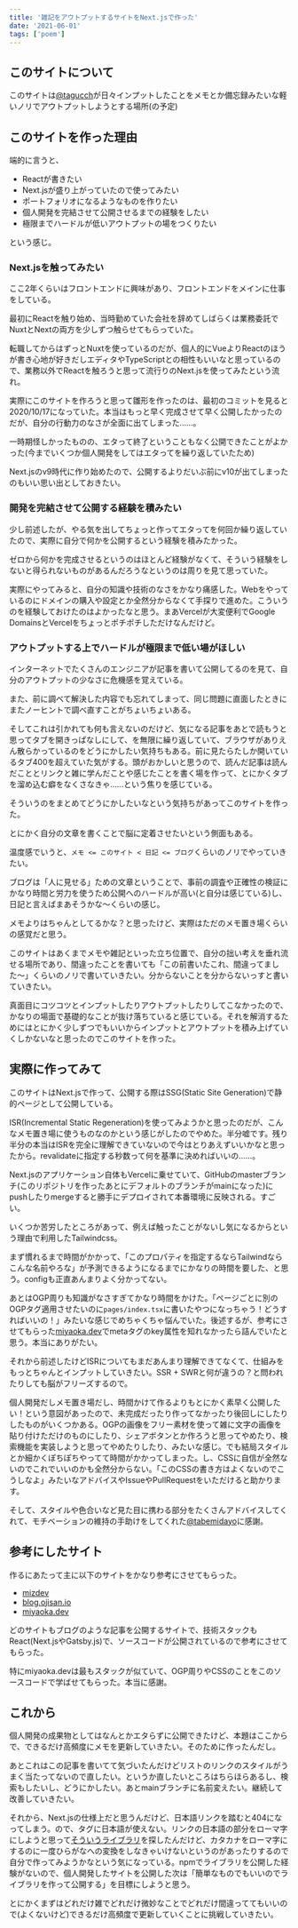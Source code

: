 ```yaml
---
title: '雑記をアウトプットするサイトをNext.jsで作った'
date: '2021-06-01'
tags: ['poem']
---
```


## このサイトについて

このサイトは[@tagucch](https://twitter.com/tagucch)が日々インプットしたことをメモとか備忘録みたいな軽いノリでアウトプットしようとする場所(の予定)

## このサイトを作った理由

端的に言うと、

- Reactが書きたい
- Next.jsが盛り上がっていたので使ってみたい
- ポートフォリオになるようなものを作りたい
- 個人開発を完結させて公開させるまでの経験をしたい
- 極限までハードルが低いアウトプットの場をつくりたい

という感じ。

### Next.jsを触ってみたい

ここ2年くらいはフロントエンドに興味があり、フロントエンドをメインに仕事をしている。

最初にReactを触り始め、当時勤めていた会社を辞めてしばらくは業務委託でNuxtとNextの両方を少しずつ触らせてもらっていた。

転職してからはずっとNuxtを使っているのだが、個人的にVueよりReactのほうが書き心地が好きだしエディタやTypeScriptとの相性もいいなと思っているので、業務以外でReactを触ろうと思って流行りのNext.jsを使ってみたという流れ。

実際にこのサイトを作ろうと思って雛形を作ったのは、最初のコミットを見ると2020/10/17になっていた。本当はもっと早く完成させて早く公開したかったのだが、自分の行動力のなさが全面に出てしまった……。

一時期怪しかったものの、エタって終了ということもなく公開できたことがよかった(今までいくつか個人開発をしてはエタってを繰り返していたため)

Next.jsのv9時代に作り始めたので、公開するよりだいぶ前にv10が出てしまったのもいい思い出としておきたい。

### 開発を完結させて公開する経験を積みたい

少し前述したが、やる気を出してちょっと作ってエタってを何回か繰り返していたので、実際に自分で何かを公開するという経験を積みたかった。

ゼロから何かを完成させるというのはほとんど経験がなくて、そういう経験をしないと得られないものがあるんだろうなというのは周りを見て思っていた。

実際にやってみると、自分の知識や技術のなさをかなり痛感した。Webをやっているのにドメインの購入や設定とか全然分からなくて手探りで進めた。こういうのを経験しておけたのはよかったなと思う。まあVercelが大変便利でGoogle DomainsとVercelをちょっとポチポチしただけなんだけど。

### アウトプットする上でハードルが極限まで低い場がほしい

インターネットでたくさんのエンジニアが記事を書いて公開してるのを見て、自分のアウトプットの少なさに危機感を覚えている。

また、前に調べて解決した内容でも忘れてしまって、同じ問題に直面したときにまたノーヒントで調べ直すことがちょいちょいある。

そしてこれは引かれても何も言えないのだけど、気になる記事をあとで読もうと思ってタブを開きっぱなしにして、を無限に繰り返していて、ブラウザがありえん散らかっているのをどうにかしたい気持ちもある。前に見たらたしか開いているタブ400を超えていた気がする。頭がおかしいと思うので、読んだ記事は読んだこととリンクと雑に学んだことや感じたことを書く場を作って、とにかくタブを溜め込む癖をなくさなきゃ……という焦りを感じている。

そういうのをまとめてどうにかしたいなという気持ちがあってこのサイトを作った。

とにかく自分の文章を書くことで脳に定着させたいという側面もある。

温度感でいうと、`メモ <= このサイト < 日記 <= ブログ`くらいのノリでやっていきたい。

ブログは「人に見せる」ための文章ということで、事前の調査や正確性の検証にかなり時間と労力を使うため公開へのハードルが高い(と自分は感じている)し、日記と言えばまあそうかな〜くらいの感じ。

メモよりはちゃんとしてるかな？と思ったけど、実際はただのメモ置き場くらいの感覚だと思う。

このサイトはあくまでメモや雑記といった立ち位置で、自分の拙い考えを垂れ流せる場所であり、間違ったことを書いても「この前書いたこれ、間違ってました〜」くらいのノリで書いていきたい。分からないことを分からないっすと書いていきたい。

真面目にコツコツとインプットしたりアウトプットしたりしてこなかったので、かなりの場面で基礎的なことが抜け落ちていると感じている。それを解消するためにはとにかく少しずつでもいいからインプットとアウトプットを積み上げていくしかないなと思ったのでこのサイトを作った。

## 実際に作ってみて

このサイトはNext.jsで作って、公開する際はSSG(Static Site Generation)で静的ページとして公開している。

ISR(Incremental Static Regeneration)を使ってみようかと思ったのだが、こんなメモ置き場に使うものなのかという感じがしたのでやめた。半分嘘です。残り半分の本当はISRを完全に理解できていないので今はとりあえずいいかなと思ったから。revalidateに指定する秒数って何を基準に決めればいいの……。

Next.jsのアプリケーション自体もVercelに乗せていて、GitHubのmasterブランチ(このリポジトリを作ったあとにデフォルトのブランチがmainになった)にpushしたりmergeすると勝手にデプロイされて本番環境に反映される。すごい。

いくつか苦労したところがあって、例えば触ったことがないし気になるからという理由で利用したTailwindcss。

まず慣れるまで時間がかかって、「このプロパティを指定するならTailwindならこんな名前やろな」が予測できるようになるまでにかなりの時間を要した、と思う。configも正直あんまりよく分かってない。

あとはOGP周りも知識がなさすぎてかなり時間をかけた。「ページごとに別のOGPタグ適用させたいのに`pages/index.tsx`に書いたやつになっちゃう！どうすればいいの！」みたいな感じでめちゃくちゃ悩んでいた。後述するが、参考にさせてもらった[miyaoka.dev](https://miyaoka.dev)でmetaタグのkey属性を知れなかったら詰んでいたと思う。本当にありがたい。

それから前述したけどISRについてもまだあんまり理解できてなくて、仕組みをもっとちゃんとインプットしていきたい。SSR + SWRと何が違うの？と問われたりしても脳がフリーズするので。

個人開発だしメモ置き場だし、時間かけて作るよりもとにかく素早く公開したい！という意図があったので、未完成だったり作ってなかったり後回しにしたりしたものがいくつかある。OGPの画像をフリー素材を使って雑に文字の画像を貼り付けただけのものにしたり、シェアボタンとか作ろうと思ってやめたり、検索機能を実装しようと思ってやめたりしたり、みたいな感じ。でも結局スタイルとか細かくぽちぽちやってて時間がかかってしまった。し、CSSに自信が全然ないのでこれでいいのかも全然分からない。「このCSSの書き方はよくないのでこうしなよ」みたいなアドバイスやIssueやPullRequestをいただけると助かります。

そして、スタイルや色合いなど見た目に携わる部分をたくさんアドバイスしてくれて、モチベーションの維持の手助けをしてくれた[@tabemidayo](https://twitter.com/tabemidayo)に感謝。

## 参考にしたサイト

作るにあたって主に以下のサイトをかなり参考にさせてもらった。

- [mizdev](https://mizchi.dev/)
- [blog.ojisan.io](https://blog.ojisan.io/)
- [miyaoka.dev](https://miyaoka.dev/)

どのサイトもブログのような記事を公開するサイトで、技術スタックもReact(Next.jsやGatsby.js)で、ソースコードが公開されているので参考にさせてもらった。

特にmiyaoka.devは最もスタックが似ていて、OGP周りやCSSのことをこのソースコードで学ばせてもらった。本当に感謝。

## これから

個人開発の成果物としてはなんとかエタらずに公開できたけど、本題はここからで、できるだけ高頻度にメモを更新していきたい。そのために作ったんだし。

あとこれはこの記事を書いてて気づいたんだけどリストのリンクのスタイルがうまく当たってないので直したい。というか直したいところはちらほらあるし、検索もしたいし、どうにかしたい。あとmainブランチに名前変えたい。継続して改善していきたい。

それから、Next.jsの仕様上だと思うんだけど、日本語リンクを踏むと404になってしまう。ので、タグに日本語が使えない。リンクの日本語の部分をローマ字にしようと思って[そういうライブラリ](https://github.com/kazuhikoarase/jaconv)を探したんだけど、カタカナをローマ字にするのに一度ひらがなへの変換をしなきゃいけないというのがあったりするので自分で作ってみようかなという気になっている。npmでライブラリを公開した経験がないので、個人開発したサイトを公開した次は「簡単なものでもいいのでライブラリを作って公開する」を目標にしようと思う。

とにかくまずはどれだけ雑でどれだけ微妙なことでどれだけ間違っててもいいので(よくないけど)できるだけ高頻度で更新していくことに挑戦していきたい。
